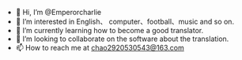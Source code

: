 - 👋 Hi, I’m @Emperorcharlie
- 👀 I’m interested in English、 computer、football、music and so on.
- 🌱 I’m currently learning how to become a good translator.
- 💞️ I’m looking to collaborate on the software about the translation.
- 📫 How to reach me at chao2920530543@163.com

<!---
Emperorcharlie/Emperorcharlie is a ✨ special ✨ repository because its `README.md` (this file) appears on your GitHub profile.
You can click the Preview link to take a look at your changes.
--->
